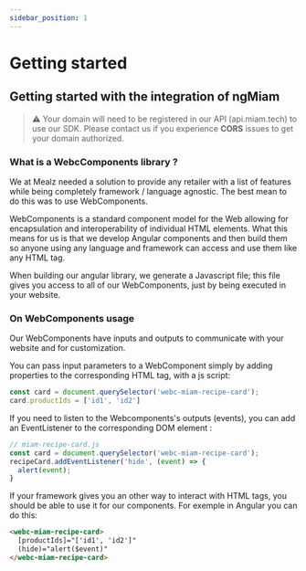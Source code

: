 ```yaml
---
sidebar_position: 1
---
```


# Getting started

## Getting started with the integration of ngMiam

> :warning: Your domain will need to be registered in our API (api.miam.tech) to use our SDK. Please contact us if you experience **CORS** issues to get your domain authorized.

### What is a WebcComponents library ?

We at Mealz needed a solution to provide any retailer with a list of features while being completely framework / language agnostic. The best mean to do this was to use WebComponents.

WebComponents is a standard component model for the Web allowing for encapsulation and interoperability of individual HTML elements. What this means for us is that we develop Angular components and then build them so anyone using any language and framework can access and use them like any HTML tag.

When building our angular library, we generate a Javascript file; this file gives you access to all of our WebComponents, just by being executed in your website.

### On WebComponents usage

Our WebComponents have inputs and outputs to communicate with your website and for customization.

You can pass input parameters to a WebComponent simply by adding properties to the corresponding HTML tag, with a js script:

```javascript
const card = document.querySelector('webc-miam-recipe-card');
card.productIds = ['id1', 'id2']
```

If you need to listen to the Webcomponents's outputs (events), you can add an EventListener to the corresponding DOM element :

```javascript
// miam-recipe-card.js
const card = document.querySelector('webc-miam-recipe-card');
recipeCard.addEventListener('hide', (event) => {
  alert(event);
}
```

If your framework gives you an other way to interact with HTML tags, you should be able to use it for our components. For exemple in Angular you can do this:

```html
<webc-miam-recipe-card>
  [productIds]="['id1', 'id2']"
  (hide)="alert($event)"
</webc-miam-recipe-card>
```
